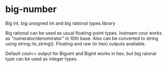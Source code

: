 # big-number
Big int, big unsigned int and big rational types library

Big rational can be used as usual floating-point types. Iostream cout works as "numerator/denomirator" in 10th base. Also can be converted to string using string::to_string(). Floating and raw (in hex) outputs avaliable.

Default cout<< output for Biguint and Bigint works in hex, but big raional type can be used as integer types.
